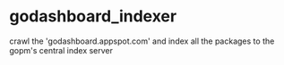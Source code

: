 godashboard_indexer
===================

crawl the 'godashboard.appspot.com' and index all the packages to the gopm's central index server
